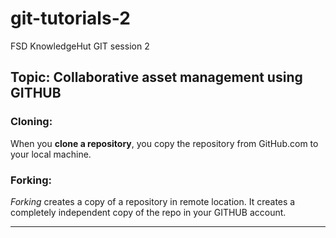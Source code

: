 # git-tutorials-2
FSD KnowledgeHut GIT session 2

## Topic: Collaborative asset management using GITHUB

### Cloning:
When you **clone a repository**, you copy the repository from GitHub.com to your local machine. 

### Forking:
*Forking* creates a copy of a repository in remote location. It creates a completely independent copy of the repo in your GITHUB account. 

--- 


